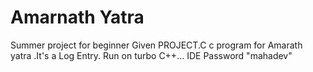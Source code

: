 # Amarnath Yatra 
Summer project for beginner
Given PROJECT.C c program for Amarath yatra .It's a Log Entry.
Run on turbo C++... IDE
Password "mahadev"

